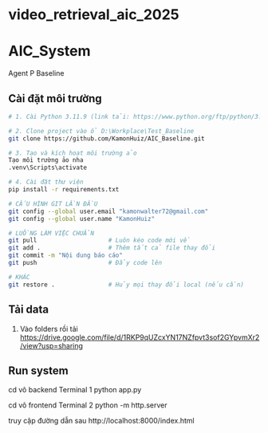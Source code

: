 # video_retrieval_aic_2025

# AIC_System

Agent P Baseline

## Cài đặt môi trường

```bash
# 1. Cài Python 3.11.9 (link tải: https://www.python.org/ftp/python/3.11.9/python-3.11.9-amd64.exe)

# 2. Clone project vào ổ D:\Workplace\Test_Baseline
git clone https://github.com/KamonHuiz/AIC_Baseline.git

# 3. Tạo và kích hoạt môi trường ảo
Tạo môi trường ảo nha
.venv\Scripts\activate

# 4. Cài đặt thư viện
pip install -r requirements.txt

# CẤU HÌNH GIT LẦN ĐẦU
git config --global user.email "kamonwalter72@gmail.com"
git config --global user.name "KamonHuiz"

# LUỒNG LÀM VIỆC CHUẨN
git pull                    # Luôn kéo code mới về
git add .                   # Thêm tất cả file thay đổi
git commit -m "Nội dung báo cáo"
git push                    # Đẩy code lên

# KHÁC
git restore .               # Hủy mọi thay đổi local (nếu cần)
```

## Tải data

1. Vào folders rồi tải
   https://drive.google.com/file/d/1RKP9qUZcxYN17NZfpvt3sof2GYpvmXr2/view?usp=sharing

## Run system

cd vô backend
Terminal 1
python app.py

cd vô frontend
Terminal 2
python -m http.server

truy cập đường dẫn sau
http://localhost:8000/index.html
